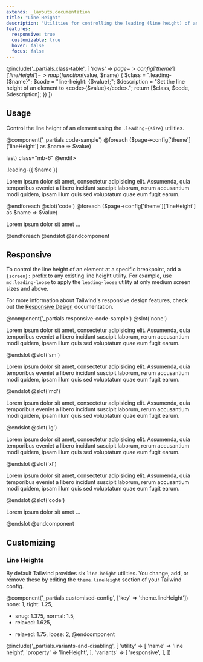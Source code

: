```yaml
---
extends: _layouts.documentation
title: "Line Height"
description: "Utilities for controlling the leading (line height) of an element."
features:
  responsive: true
  customizable: true
  hover: false
  focus: false
---
```


@include('_partials.class-table', [
  'rows' => $page->config['theme']['lineHeight']->map(function ($value, $name) {
    $class = ".leading-{$name}";
    $code = "line-height: {$value};";
    $description = "Set the line height of an element to <code>{$value}</code>.";
    return [$class, $code, $description];
  })
])

## Usage

Control the line height of an element using the `.leading-{size}` utilities.

@component('_partials.code-sample')
@foreach ($page->config['theme']['lineHeight'] as $name => $value)
<div @if(!$loop->last) class="mb-6" @endif>
  <p class="text-sm text-grey-600">.leading-{{ $name }}</p>
  <p class="leading-{{ $name }} text-grey-800">Lorem ipsum dolor sit amet, consectetur adipisicing elit. Assumenda, quia temporibus eveniet a libero incidunt suscipit laborum, rerum accusantium modi quidem, ipsam illum quis sed voluptatum quae eum fugit earum.</p>
</div>
@endforeach
@slot('code')
@foreach ($page->config['theme']['lineHeight'] as $name => $value)
<p class="leading-{{ $name }} ...">Lorem ipsum dolor sit amet ...</p>
@endforeach
@endslot
@endcomponent

## Responsive

To control the line height of an element at a specific breakpoint, add a `{screen}:` prefix to any existing line height utility. For example, use `md:leading-loose` to apply the `leading-loose` utility at only medium screen sizes and above.

For more information about Tailwind's responsive design features, check out the [Responsive Design](/docs/responsive-design) documentation.

@component('_partials.responsive-code-sample')
@slot('none')
<p class="leading-none text-grey-800">Lorem ipsum dolor sit amet, consectetur adipisicing elit. Assumenda, quia temporibus eveniet a libero incidunt suscipit laborum, rerum accusantium modi quidem, ipsam illum quis sed voluptatum quae eum fugit earum.</p>
@endslot
@slot('sm')
<p class="leading-tight text-grey-800">Lorem ipsum dolor sit amet, consectetur adipisicing elit. Assumenda, quia temporibus eveniet a libero incidunt suscipit laborum, rerum accusantium modi quidem, ipsam illum quis sed voluptatum quae eum fugit earum.</p>
@endslot
@slot('md')
<p class="leading-normal text-grey-800">Lorem ipsum dolor sit amet, consectetur adipisicing elit. Assumenda, quia temporibus eveniet a libero incidunt suscipit laborum, rerum accusantium modi quidem, ipsam illum quis sed voluptatum quae eum fugit earum.</p>
@endslot
@slot('lg')
<p class="leading-relaxed text-grey-800">Lorem ipsum dolor sit amet, consectetur adipisicing elit. Assumenda, quia temporibus eveniet a libero incidunt suscipit laborum, rerum accusantium modi quidem, ipsam illum quis sed voluptatum quae eum fugit earum.</p>
@endslot
@slot('xl')
<p class="leading-loose text-grey-800">Lorem ipsum dolor sit amet, consectetur adipisicing elit. Assumenda, quia temporibus eveniet a libero incidunt suscipit laborum, rerum accusantium modi quidem, ipsam illum quis sed voluptatum quae eum fugit earum.</p>
@endslot
@slot('code')
<p class="none:leading-none sm:leading-tight md:leading-normal lg:leading-relaxed xl:leading-loose ...">Lorem ipsum dolor sit amet ...</p>
@endslot
@endcomponent

## Customizing

### Line Heights

By default Tailwind provides six `line-height` utilities. You change, add, or remove these by editing the `theme.lineHeight` section of your Tailwind config.

@component('_partials.customised-config', ['key' => 'theme.lineHeight'])
  none: 1,
  tight: 1.25,
- snug: 1.375,
  normal: 1.5,
- relaxed: 1.625,
+ relaxed: 1.75,
  loose: 2,
@endcomponent

@include('_partials.variants-and-disabling', [
    'utility' => [
        'name' => 'line height',
        'property' => 'lineHeight',
    ],
    'variants' => [
        'responsive',
    ],
])
